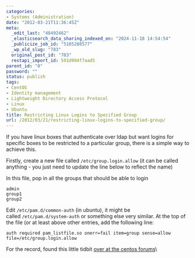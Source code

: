```yaml
---
categories:
- Systems (Administration)
date: "2012-03-21T11:36:45Z"
meta:
  _edit_last: "48492462"
  _elasticsearch_data_sharing_indexed_on: "2024-11-18 14:54:54"
  _publicize_job_id: "5185288577"
  _wp_old_slug: "783"
  original_post_id: "783"
  restapi_import_id: 591d994f7aad5
parent_id: "0"
password: ""
status: publish
tags:
- CentOS
- Identity management
- Lightweight Directory Access Protocol
- Linux
- Ubuntu
title: Restricting Linux Logins to Specified Group
url: /2012/03/21/restricting-linux-logins-to-specified-group/
---
```


If you have linux boxes that authenticate over ldap but want logins for specific
boxes to be restricted to a particular group, there is a simple way to achieve
this.

Firstly, create a new file called `/etc/group.login.allow` (it can be called
anything - you just need to update the line below to reflect the name)

In this file, pop in all the groups that should be able to login

```
admin
group1
group2
```

Edit `/etc/pam.d/common-auth` (in ubuntu), it might be
called `/etc/pam.d/system-auth` or something else very similar. At the top of
the file (or at least above other entries, add the following line:

```
auth required pam_listfile.so onerr=fail item=group sense=allow file=/etc/group.login.allow
```

For the record, found this little tidbit
[over at the centos forums](https://www.centos.org/modules/newbb/viewtopic.php?topic_id=25940 "Allow Only Specific LDAP Group Access (CentOS Forums)")\
